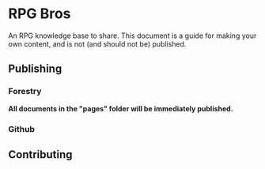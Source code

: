 # RPG Bros

An RPG knowledge base to share. This document is a guide for making your own content, and is not (and should not be) published.

## Publishing

### Forestry
**All documents in the "pages" folder will be immediately published.**

### Github

## Contributing
